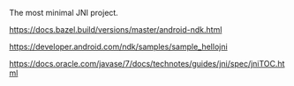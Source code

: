 The most minimal JNI project.

https://docs.bazel.build/versions/master/android-ndk.html

https://developer.android.com/ndk/samples/sample_hellojni

https://docs.oracle.com/javase/7/docs/technotes/guides/jni/spec/jniTOC.html
